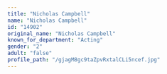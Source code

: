 ```yaml
---
title: "Nicholas Campbell"
name: "Nicholas Campbell"
id: "14902"
original_name: "Nicholas Campbell"
known_for_department: "Acting"
gender: "2"
adult: "false"
profile_path: "/gjagM8gc9taZpvRxtalCLi5ncef.jpg"
---
```

